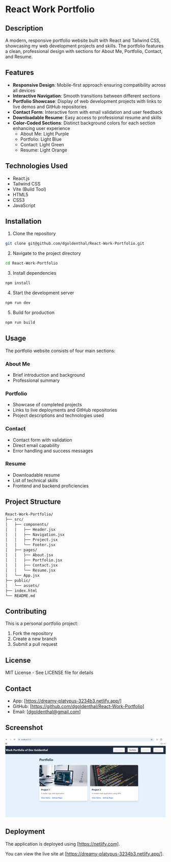 # React Work Portfolio

## Description

A modern, responsive portfolio website built with React and Tailwind CSS, showcasing my web development projects and skills. 
The portfolio features a clean, professional design with sections for About Me, Portfolio, Contact, and Resume.

## Features

- **Responsive Design**: Mobile-first approach ensuring compatibility across all devices
- **Interactive Navigation**: Smooth transitions between different sections
- **Portfolio Showcase**: Display of web development projects with links to live demos and GitHub repositories
- **Contact Form**: Interactive form with email validation and user feedback
- **Downloadable Resume**: Easy access to professional resume and skills
- **Color-Coded Sections**: Distinct background colors for each section enhancing user experience
  - About Me: Light Purple
  - Portfolio: Light Blue
  - Contact: Light Green
  - Resume: Light Orange

## Technologies Used

- React.js
- Tailwind CSS
- Vite (Build Tool)
- HTML5
- CSS3
- JavaScript

## Installation

1. Clone the repository

```bash
git clone git@github.com/dgoldenthal/React-Work-Portfolio.git
```

2. Navigate to the project directory

```bash
cd React-Work-Portfolio
```

3. Install dependencies

```bash
npm install
```

4. Start the development server

```bash
npm run dev
```

5. Build for production

```bash
npm run build
```

## Usage

The portfolio website consists of four main sections:

### About Me

- Brief introduction and background
- Professional summary

### Portfolio

- Showcase of completed projects
- Links to live deployments and GitHub repositories
- Project descriptions and technologies used

### Contact

- Contact form with validation
- Direct email capability
- Error handling and success messages

### Resume

- Downloadable resume
- List of technical skills
- Frontend and backend proficiencies

## Project Structure

```
React-Work-Portfolio/
├── src/
│   ├── components/
│   │   ├── Header.jsx
│   │   ├── Navigation.jsx
│   │   ├── Project.jsx
│   │   └── Footer.jsx
│   ├── pages/
│   │   ├── About.jsx
│   │   ├── Portfolio.jsx
│   │   ├── Contact.jsx
│   │   └── Resume.jsx
│   └── App.jsx
├── public/
│   └── assets/
├── index.html
└── README.md
```

## Contributing

This is a personal portfolio project:

1. Fork the repository
2. Create a new branch
3. Submit a pull request

## License

MIT License - See LICENSE file for details

## Contact

- App: [https://dreamy-platypus-3234b3.netlify.app/]
- GitHub: [https://github.com/dgoldenthal/React-Work-Portfolio]
- Email: [dgoldenthal@gmail.com]

## Screenshot

![Home Page](./public/assets/images/Screenshot.png)

## Deployment

The application is deployed using [https://netlify.com].

You can view the live site at [https://dreamy-platypus-3234b3.netlify.app/].

